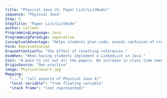 ```yaml
---
title: "Physical Java (5. Paper List/ListNode)"
sequence: "Physical Java"
Step: 5
StepTitle: "Paper List/ListNode"
author: colleen
ProgrammingLanguage: Java
ProgrammingParadigm: imperative
ConceptualAdvantage: "Helps students plan code; avoids confusion of crossed out arrows."
Form: Representation
DrawsAttentionTo: "The effect of resetting references."
UseWhen: "When having students implement a LinkedList in Java."
Cost: "A pain to cut out all the papers. No increase in class time needed."
OriginSource: "Own practice"
image: PhysicalJava-5.jpg
Mapping:
  "...": "(all aspects of Physical Java 4)"
  "local variable": "free floating variable"
  "stack frame": "(not represented)"
---
```

